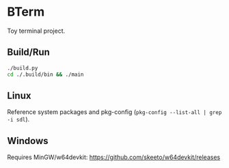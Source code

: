 # BTerm
Toy terminal project.

## Build/Run
```sh
./build.py
cd ./.build/bin && ./main
```

## Linux
Reference system packages and pkg-config (`pkg-config --list-all | grep -i sdl`).

## Windows
Requires MinGW/w64devkit: https://github.com/skeeto/w64devkit/releases

